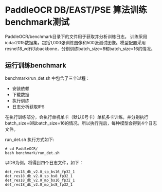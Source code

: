 
# PaddleOCR DB/EAST/PSE 算法训练benchmark测试

PaddleOCR/benchmark目录下的文件用于获取并分析训练日志。
训练采用icdar2015数据集，包括1,000张训练图像和500张测试图像。模型配置采用resnet18_vd作为backbone，分别训练batch_size=8和batch_size=16的情况。

## 运行训练benchmark

benchmark/run_det.sh 中包含了三个过程：
- 安装依赖
- 下载数据
- 执行训练
- 日志分析获取IPS

在执行训练部分，会执行单机单卡（默认0号卡）单机多卡训练，并分别执行batch_size=8和batch_size=16的情况。所以执行完后，每种模型会得到4个日志文件。

run_det.sh 执行方式如下:

```
# cd PaddleOCR/
bash benchmark/run_det.sh
```

以DB为例，将得到四个日志文件，如下：
```
det_res18_db_v2.0_sp_bs16_fp32_1
det_res18_db_v2.0_sp_bs8_fp32_1
det_res18_db_v2.0_mp_bs16_fp32_1
det_res18_db_v2.0_mp_bs8_fp32_1
```
